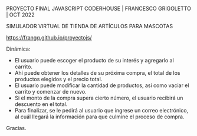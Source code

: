 PROYECTO FINAL JAVASCRIPT CODERHOUSE | FRANCESCO GRIGOLETTO | OCT 2022

SIMULADOR VIRTUAL DE TIENDA DE ARTÍCULOS PARA MASCOTAS

https://frangq.github.io/proyectojs/

Dinámica:

- El usuario puede escoger el producto de su interés y agregarlo al carrito. <br>
- Ahí puede obtener los detalles de su próxima compra, el total de los productos elegidos y el precio total.
- El usuario puede modificar la cantidad de productos, así como vaciar el carrito y comenzar de nuevo.
- Si el monto de la compra supera cierto número, el usuario recibirá un descuento en el total.
- Para finalizar, se le pedirá al usuario que ingrese un correo electrónico, al cuál llegará la información para que culmine el proceso de compra.

Gracias.
